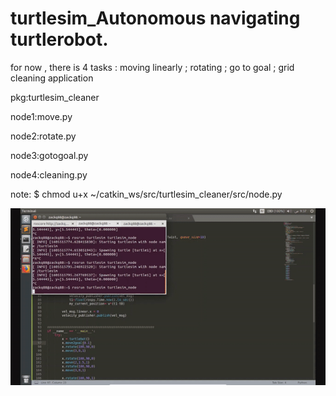 # turtlesim_Autonomous navigating turtlerobot.


for now , there is 4 tasks : moving linearly ; rotating ; go to goal ; grid cleaning application 

pkg:turtlesim_cleaner 

node1:move.py

node2:rotate.py

node3:gotogoal.py

node4:cleaning.py

note:
 $ chmod u+x ~/catkin_ws/src/turtlesim_cleaner/src/node.py 


![](https://raw.githubusercontent.com/zackq88/turtlesim_/main/video%20results/cleaning.gif)


